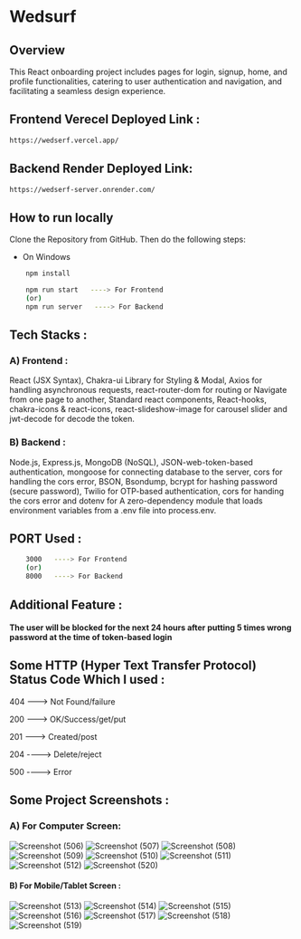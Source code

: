 # Wedsurf

## Overview

This React onboarding project includes pages for login, signup, home, and profile functionalities, catering to user authentication and navigation, and facilitating a seamless design experience.

## Frontend Verecel Deployed Link :
```bash
https://wedserf.vercel.app/
```
## Backend Render Deployed Link: 
```bash
https://wedserf-server.onrender.com/
```

## How to run locally

Clone the Repository from GitHub. Then do the following steps:

- On Windows

```bash
    npm install
```

```bash
    npm run start   ----> For Frontend
    (or)
    npm run server   ----> For Backend
```

## Tech Stacks :

### A) Frontend :
React (JSX Syntax), Chakra-ui Library for Styling & Modal, Axios for handling asynchronous requests, react-router-dom for routing or Navigate from one page to another, Standard react components, React-hooks, chakra-icons & react-icons, react-slideshow-image for carousel slider and jwt-decode for decode the token.

### B) Backend :
Node.js, Express.js, MongoDB (NoSQL), JSON-web-token-based authentication, mongoose for connecting database to the server, cors for handling the cors error, BSON, Bsondump, bcrypt for hashing password (secure password), Twilio for OTP-based authentication, cors for handing the cors error and dotenv for A zero-dependency module that loads environment variables from a .env file into process.env.

## PORT Used :

```bash
    3000   ----> For Frontend
    (or)
    8000   ----> For Backend
```
## Additional Feature :
#### The user will be blocked for the next 24 hours after putting 5 times wrong password at the time of token-based login 

## Some HTTP (Hyper Text Transfer Protocol) Status Code Which I used :

404 ---> Not Found/failure

200 --->  OK/Success/get/put

201 ---> Created/post

204 ----> Delete/reject

500 ----> Error

## Some Project Screenshots :
### A) For Computer Screen:
![Screenshot (506)](https://github.com/Pushpendra-1697/wedsurf/assets/104748364/dd72653f-28d3-4fdb-bf4e-91bdc7b2fa68)
![Screenshot (507)](https://github.com/Pushpendra-1697/wedsurf/assets/104748364/5713316e-22fe-466c-8abd-2e2988b24489)
![Screenshot (508)](https://github.com/Pushpendra-1697/wedsurf/assets/104748364/a7ca82be-f593-4333-a8cd-b6cae5affa0d)
![Screenshot (509)](https://github.com/Pushpendra-1697/wedsurf/assets/104748364/0df47354-8b4b-4f18-a73a-e22c7c594296)
![Screenshot (510)](https://github.com/Pushpendra-1697/wedsurf/assets/104748364/1bb28203-670b-4b38-84ec-478ccb21b243)
![Screenshot (511)](https://github.com/Pushpendra-1697/wedsurf/assets/104748364/89820d27-8f56-4512-8b80-6b1ea57ec0fb)
![Screenshot (512)](https://github.com/Pushpendra-1697/wedsurf/assets/104748364/e1c33851-be79-4587-be8f-0e851d003e15)
![Screenshot (520)](https://github.com/Pushpendra-1697/wedsurf/assets/104748364/17e4c317-301d-4280-8668-69b864bd83da)

#### B) For Mobile/Tablet Screen :
![Screenshot (513)](https://github.com/Pushpendra-1697/wedsurf/assets/104748364/c9dbcf6e-0ba6-469d-af25-3c1425efaff7)
![Screenshot (514)](https://github.com/Pushpendra-1697/wedsurf/assets/104748364/1e40fdd6-ca0e-446e-a37c-9037f731542f)
![Screenshot (515)](https://github.com/Pushpendra-1697/wedsurf/assets/104748364/b3ca36e4-bc29-467f-a6e6-16f6cf37fccf)
![Screenshot (516)](https://github.com/Pushpendra-1697/wedsurf/assets/104748364/1fb92347-453b-48c9-830a-d3fffd7242e3)
![Screenshot (517)](https://github.com/Pushpendra-1697/wedsurf/assets/104748364/c7e3614c-d1ea-4aba-af62-8c2a4a6c3794)
![Screenshot (518)](https://github.com/Pushpendra-1697/wedsurf/assets/104748364/c1c7a2a4-81f3-4942-81fd-f59dd8eac1d9)
![Screenshot (519)](https://github.com/Pushpendra-1697/wedsurf/assets/104748364/6b9f97ca-9172-4b20-9c58-52e9aa8b8bc5)
